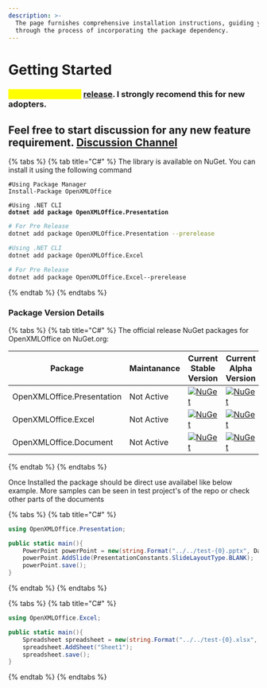 ```yaml
---
description: >-
  The page furnishes comprehensive installation instructions, guiding you
  through the process of incorporating the package dependency.
---
```


# Getting Started

### <mark style="color:yellow;">Check out my new</mark> [release](https://openxml-office.draviavemal.com/v/v2.1.1-latest). I strongly recomend this for new adopters.

## Feel free to start discussion for any new feature requirement. [Discussion Channel](https://github.com/DraviaVemal/OpenXMLOffice/discussions)

{% tabs %}
{% tab title="C#" %}
The library is available on NuGet. You can install it using the following command

```shell
#Using Package Manager
Install-Package OpenXMLOffice
```

<pre class="language-shell"><code class="lang-shell">#Using .NET CLI
<strong>dotnet add package OpenXMLOffice.Presentation
</strong></code></pre>

```bash
# For Pre Release
dotnet add package OpenXMLOffice.Presentation --prerelease
```

```bash
#Using .NET CLI
dotnet add package OpenXMLOffice.Excel
```

```bash
# For Pre Release
dotnet add package OpenXMLOffice.Excel--prerelease
```
{% endtab %}
{% endtabs %}

### Package Version Details

{% tabs %}
{% tab title="C#" %}
The official release NuGet packages for OpenXMLOffice on NuGet.org:

<table><thead><tr><th>Package</th><th width="133">Maintanance</th><th>Current Stable Version</th><th>Current Alpha Version</th></tr></thead><tbody><tr><td>OpenXMLOffice.Presentation</td><td>Not Active</td><td><a href="https://www.nuget.org/packages/OpenXMLOffice.Presentation"><img src="https://img.shields.io/nuget/v/OpenXMLOffice.Presentation.svg" alt="NuGet"></a></td><td><a href="https://www.nuget.org/packages/OpenXMLOffice.Presentation"><img src="https://img.shields.io/nuget/vpre/OpenXMLOffice.Presentation.svg" alt="NuGet"></a></td></tr><tr><td>OpenXMLOffice.Excel</td><td>Not Active</td><td><a href="https://www.nuget.org/packages/OpenXMLOffice.Excel"><img src="https://img.shields.io/nuget/v/OpenXMLOffice.Excel.svg" alt="NuGet"></a></td><td><a href="https://www.nuget.org/packages/OpenXMLOffice.Excel"><img src="https://img.shields.io/nuget/vpre/OpenXMLOffice.Excel.svg" alt="NuGet"></a></td></tr><tr><td>OpenXMLOffice.Document</td><td>Not Active</td><td><a href="https://www.nuget.org/packages/OpenXMLOffice.Document"><img src="https://img.shields.io/nuget/v/OpenXMLOffice.Document.svg" alt="NuGet"></a></td><td><a href="https://www.nuget.org/packages/OpenXMLOffice.Document"><img src="https://img.shields.io/nuget/vpre/OpenXMLOffice.Document.svg" alt="NuGet"></a></td></tr></tbody></table>
{% endtab %}
{% endtabs %}

Once Installed the package should be direct use availabel like below example. More samples can be seen in test project's of the repo or check other parts of the documents

{% tabs %}
{% tab title="C#" %}
```csharp
using OpenXMLOffice.Presentation;

public static main(){
    PowerPoint powerPoint = new(string.Format("../../test-{0}.pptx", DateTime.Now.ToString("yyyy-MM-dd-HH-mm-ss")), null);
    powerPoint.AddSlide(PresentationConstants.SlideLayoutType.BLANK);
    powerPoint.save();
}
```
{% endtab %}
{% endtabs %}

{% tabs %}
{% tab title="C#" %}
```csharp
using OpenXMLOffice.Excel;

public static main(){
    Spreadsheet spreadsheet = new(string.Format("../../test-{0}.xlsx", DateTime.Now.ToString("yyyy-MM-dd-HH-mm-ss")));
    spreadsheet.AddSheet("Sheet1");
    spreadsheet.save();
}
```
{% endtab %}
{% endtabs %}
